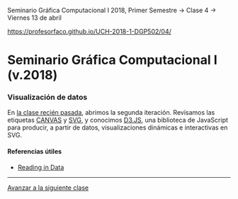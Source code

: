 Seminario Gráfica Computacional I 2018, Primer Semestre → Clase 4 → Viernes 13 de abril

https://profesorfaco.github.io/UCH-2018-1-DGP502/04/

# Seminario Gráfica Computacional I (v.2018)

### Visualización de datos

En [la clase recién pasada](https://github.com/profesorfaco/dgp502_3/), abrimos la segunda iteración. Revisamos las etiquetas [CANVAS](https://developer.mozilla.org/es/docs/Web/Guide/HTML/Canvas_tutorial) y [SVG](https://developer.mozilla.org/es/docs/Web/SVG), y conocimos [D3.JS](https://github.com/d3/d3/wiki), una biblioteca de JavaScript para producir, a partir de datos, visualizaciones dinámicas e interactivas en SVG.


#### Referencias útiles

- [Reading in Data](http://learnjsdata.com/read_data.html)

- - - - 

[Avanzar a la siguiente clase](https://github.com/profesorfaco/dgp502_5/)
